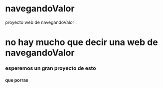 # navegandoValor
proyecto web de navegandoValor . 
# no hay mucho que decir una web  de navegandoValor
### esperemos un gran proyecto de esto          
####  que porras
